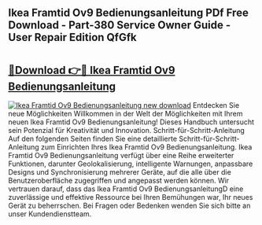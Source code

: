 ## Ikea Framtid Ov9 Bedienungsanleitung PDf Free Download - Part-380 Service Owner Guide - User Repair Edition QfGfk

# <h2><a href="http://df215o.blite.top/?on=Ikea+Framtid+Ov9+Bedienungsanleitung">🔗Download 👉🔴 Ikea Framtid Ov9 Bedienungsanleitung</a></h2>

[![Ikea Framtid Ov9 Bedienungsanleitung new download](https://i.imgur.com/lujVjoI.png)](http://df215o.blite.top/?on=Ikea+Framtid+Ov9+Bedienungsanleitung)
Entdecken Sie neue Möglichkeiten Willkommen in der Welt der Möglichkeiten mit Ihrem neuen Ikea Framtid Ov9 Bedienungsanleitung! Dieses Handbuch untersucht sein Potenzial für Kreativität und Innovation. Schritt-für-Schritt-Anleitung Auf den folgenden Seiten finden Sie eine detaillierte Schritt-für-Schritt-Anleitung zum Einrichten Ihres Ikea Framtid Ov9 Bedienungsanleitung. Ikea Framtid Ov9 Bedienungsanleitung verfügt über eine Reihe erweiterter Funktionen, darunter Geolokalisierung, intelligente Warnungen, anpassbare Designs und Synchronisierung mehrerer Geräte, auf die alle über die Benutzeroberfläche zugegriffen und angepasst werden können. Wir vertrauen darauf, dass das Ikea Framtid Ov9 BedienungsanleitungD eine zuverlässige und effektive Ressource bei Ihren Bemühungen war, Ihr neues Gerät zu beherrschen. Bei Fragen oder Bedenken wenden Sie sich bitte an unser Kundendienstteam.

